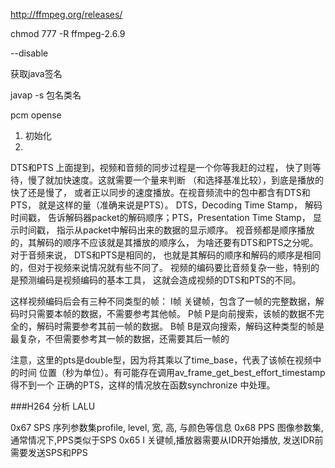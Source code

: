 http://ffmpeg.org/releases/


chmod 777 -R ffmpeg-2.6.9


--disable 



获取java签名   

javap -s 包名类名


pcm opense

1. 初始化
2. 

DTS和PTS
上面提到，视频和音频的同步过程是一个你等我赶的过程，
快了则等待，慢了就加快速度。这就需要一个量来判断
（和选择基准比较），到底是播放的快了还是慢了，
或者正以同步的速度播放。在视音频流中的包中都含有DTS和PTS，
就是这样的量（准确来说是PTS）。
DTS，Decoding Time Stamp， 解码时间戳，
告诉解码器packet的解码顺序；PTS，Presentation Time Stamp， 显示时间戳，
指示从packet中解码出来的数据的显示顺序。 
视音频都是顺序播放的，其解码的顺序不应该就是其播放的顺序么，
为啥还要有DTS和PTS之分呢。对于音频来说， DTS和PTS是相同的，
也就是其解码的顺序和解码的顺序是相同的，但对于视频来说情况就有些不同了。 
视频的编码要比音频复杂一些，特别的是预测编码是视频编码的基本工具，
这就会造成视频的DTS和PTS的不同。

这样视频编码后会有三种不同类型的帧：
I帧 关键帧，包含了一帧的完整数据，解码时只需要本帧的数据，不需要参考其他帧。
P帧 P是向前搜索，该帧的数据不完全的，解码时需要参考其前一帧的数据。
B帧 B是双向搜索，解码这种类型的帧是最复杂，不但需要参考其一帧的数据，还需要其后一帧的


注意，这里的pts是double型，因为将其乘以了time_base，代表了该帧在视频中的时间
位置（秒为单位）。有可能存在调用av_frame_get_best_effort_timestamp 得不到一个
正确的PTS，这样的情况放在函数synchronize 中处理。



###H264 分析
LALU

0x67   SPS   序列参数集profile, level, 宽, 高, 与颜色等信息
0x68   PPS   图像参数集, 通常情况下,PPS类似于SPS
0x65   I     关键帧,播放器需要从IDR开始播放, 发送IDR前需要发送SPS和PPS



